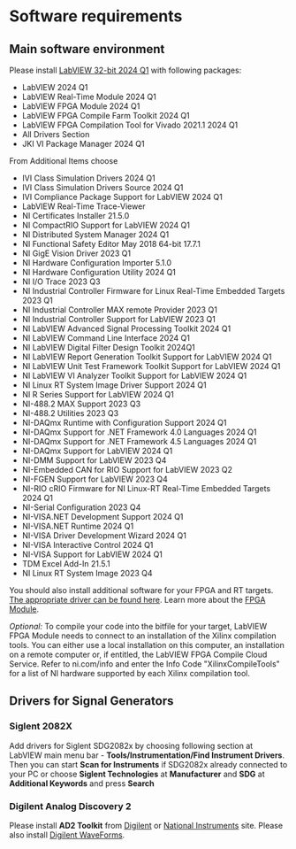 # Software requirements

## Main software environment

Please install [LabVIEW 32-bit 2024 Q1](https://www.ni.com/en/support/downloads/software-products/download.labview.html#) with following packages:

* LabVIEW 2024 Q1
* LabVIEW Real-Time Module 2024 Q1
* LabVIEW FPGA Module 2024 Q1
* LabVIEW FPGA Compile Farm Toolkit 2024 Q1
* LabVIEW FPGA Compilation Tool for Vivado 2021.1 2024 Q1
* All Drivers Section
* JKI VI Package Manager 2024 Q1

From Additional Items choose

* IVI Class Simulation Drivers 2024 Q1
* IVI Class Simulation Drivers Source 2024 Q1
* IVI Compliance Package Support for LabVIEW 2024 Q1
* LabVIEW Real-Time Trace-Viewer
* NI Certificates Installer 21.5.0
* NI CompactRIO Support for LabVIEW 2024 Q1
* NI Distributed System Manager 2024 Q1
* NI Functional Safety Editor May 2018 64-bit 17.7.1
* NI GigE Vision Driver 2023 Q1
* NI Hardware Configuration Importer 5.1.0
* NI Hardware Configuration Utility 2024 Q1
* NI I/O Trace 2023 Q3
* NI Industrial Controller Firmware for Linux Real-Time Embedded Targets 2023 Q1
* NI Industrial Controller MAX remote Provider 2023 Q1
* NI Industrial Controller Support for LabVIEW 2023 Q1
* NI LabVIEW Advanced Signal Processing Toolkit 2024 Q1
* NI LabVIEW Command Line Interface 2024 Q1
* NI LabVIEW Digital Filter Design Toolkit 2024Q1
* NI LabVIEW Report Generation Toolkit Support for LabVIEW 2024 Q1
* NI LabVIEW Unit Test Framework Toolkit Support for LabVIEW 2024 Q1
* NI LabVIEW VI Analyzer Toolkit Support for LabVIEW 2024 Q1
* NI Linux RT System Image Driver Support 2024 Q1
* NI R Series Support for LabVIEW 2024 Q1
* NI-488.2 MAX Support 2023 Q3
* NI-488.2 Utilities 2023 Q3
* NI-DAQmx Runtime with Configuration Support 2024 Q1
* NI-DAQmx Support for .NET Framework 4.0 Languages 2024 Q1
* NI-DAQmx Support for .NET Framework 4.5 Languages 2024 Q1
* NI-DAQmx Support for LabVIEW 2024 Q1
* NI-DMM Support for LabVIEW 2023 Q4
* NI-Embedded CAN for RIO Support for LabVIEW 2023 Q2
* NI-FGEN Support for LabVIEW 2023 Q4
* NI-RIO cRIO Firmware for NI Linux-RT Real-Time Embedded Targets 2024 Q1
* NI-Serial Configuration 2023 Q4
* NI-VISA.NET Development Support 2024 Q1
* NI-VISA.NET Runtime 2024 Q1
* NI-VISA Driver Development Wizard 2024 Q1
* NI-VISA Interactive Control 2024 Q1
* NI-VISA Support for LabVIEW 2024 Q1
* TDM Excel Add-In 21.5.1
* NI Linux RT System Image 2023 Q4

You should also install additional software for your FPGA and RT targets. [The appropriate driver can be found here](https://www.ni.com/en-gb/support/documentation/compatibility/21/ni-hardware-and-operating-system-compatibility.html). Learn more about the [FPGA Module](ni.com/labview/fpga).

*Optional:* To compile your code into the bitfile for your target, LabVIEW FPGA Module needs to connect to an installation of the Xilinx compilation tools. You can either use a local installation on this computer, an installation on a remote computer or, if entitled, the LabVIEW FPGA Compile Cloud Service. Refer to ni.com/info and enter the Info Code "XilinxCompileTools" for a list of NI hardware supported by each Xilinx compilation tool.

## Drivers for Signal Generators

### Siglent 2082X
Add drivers for Siglent SDG2082x by choosing following section at LabVIEW main menu bar - **Tools/Instrumentation/Find Instrument Drivers**. Then you can start **Scan for Instruments** if SDG2082x already connected to your PC or choose **Siglent Technologies** at **Manufacturer** and **SDG** at **Additional Keywords** and press **Search**

### Digilent Analog Discovery 2
Please install **AD2 Toolkit** from [Digilent](https://www.vipm.io/package/digilent_lib_ad2_toolkit/) or [National Instruments](https://www.ni.com/en/support/downloads/tools-network/download.analog-discovery-toolkit.html#374289) site. Please also install [Digilent WaveForms](https://digilent.com/shop/software/digilent-waveforms/).


